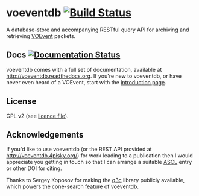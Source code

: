 # voeventdb      [![Build Status](https://travis-ci.org/timstaley/voeventdb.svg?branch=master)](https://travis-ci.org/timstaley/voeventdb)

A database-store and accompanying RESTful query API for archiving and retrieving
[VOEvent](http://voevent.readthedocs.org/) packets.

## Docs [![Documentation Status](http://readthedocs.org/projects/voeventdb/badge/?version=latest)](http://voeventdb.readthedocs.org/en/latest/?badge=latest)
voeventdb comes with a full set of
documentation, available at http://voeventdb.readthedocs.org.
If you're new to voeventdb, or have never even heard of a VOEvent, start
with the
[introduction page](http://voeventdb.readthedocs.org/en/latest/overview/intro.html).

## License
GPL v2 (see [licence file](COPYING.txt)).

## Acknowledgements
If you'd like to use voeventdb (or the REST API provided at
http://voeventdb.4pisky.org/) for work leading to a publication then I would
appreciate you getting in touch so that I can arrange a suitable
[ASCL](http://ascl.net/) entry or other DOI for citing.

Thanks to Sergey Koposov for making the [q3c](https://github.com/segasai/q3c)
library publicly available, which powers the cone-search feature of voeventdb.



